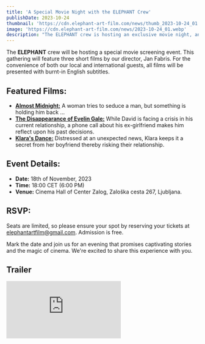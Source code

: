 ```yaml
---
title: 'A Special Movie Night with the ELEPHANT Crew'
publishDate: 2023-10-24
thumbnail: 'https://cdn.elephant-art-film.com/news/thumb_2023-10-24_01.webp'
image: 'https://cdn.elephant-art-film.com/news/2023-10-24_01.webp'
description: "The ELEPHANT crew is hosting an exclusive movie night, and you're invited."
---
```


The **ELEPHANT** crew will be hosting a special movie screening event. This gathering will feature three short films by our director, Jan Fabris. For the convenience of both our local and international guests, all films will be presented with burnt-in English subtitles.

## Featured Films:
- [**Almost Midnight:**](https://elephant-art-film.com/almost-midnight/) A woman tries to seduce a man, but something is holding him back …
- [**The Disappearance of Evelin Gale:**](https://elephant-art-film.com/the-disappearance-of-evelin-gale/) While David is facing a crisis in his current relationship, a phone call about his ex-girlfriend makes him reflect upon his past decisions.
- [**Klara's Dance:**](https://elephant-art-film.com/klaras-dance/) Distressed at an unexpected news, Klara keeps it a secret from her boyfriend thereby risking their relationship.

## Event Details:
- **Date:** 18th of November, 2023
- **Time:** 18:00 CET (6:00 PM)
- **Venue:** Cinema Hall of Center Zalog, Zaloška cesta 267, Ljubljana.

## RSVP:
Seats are limited, so please ensure your spot by reserving your tickets at [elephantartfilm@gmail.com](mailto:elephantartfilm@gmail.com). Admission is free.

Mark the date and join us for an evening that promises captivating stories and the magic of cinema. We're excited to share this experience with you.

## Trailer

<iframe src="https://www.youtube.com/embed/4IMtSGKIfl4" frameborder="0" allowfullscreen class="md:mx-24 xl:mx-12 my-6"></iframe>
